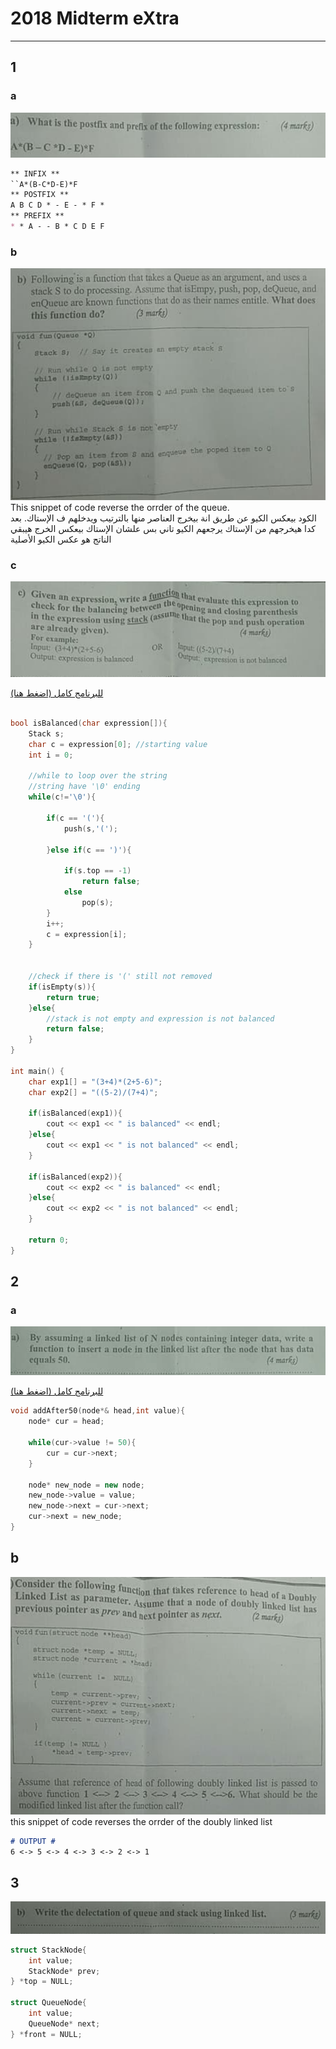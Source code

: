 # 2018 Midterm eXtra
---

##  1
### a
![a](1-a.png)
```markdown
** INFIX **
``A*(B-C*D-E)*F
** POSTFIX **
A B C D * - E - * F *
** PREFIX **
* * A - - B * C D E F
```

### b
![a](1-b.png)
This snippet of code reverse the orrder of the queue.    
الكود بيعكس الكيو عن طريق انة بيخرج العناصر منها بالترتيب ويدخلهم ف الإستاك. بعد كدا هيخرجهم من الإستاك يرجعهم الكيو تاني بس علشان الإستاك بيعكس الخرج هيبقي الناتج هو عكس الكيو الأصلية

### c
![a](1-c.png)

[للبرنامج كامل (اضغط هنا)](/isBalanced.cpp) 

```cpp

bool isBalanced(char expression[]){
    Stack s;
    char c = expression[0]; //starting value
    int i = 0;
    
    //while to loop over the string
    //string have '\0' ending
    while(c!='\0'){
        
        if(c == '('){
            push(s,'(');
        
        }else if(c == ')'){
            
            if(s.top == -1)
                return false;
            else
                pop(s);
        }
        i++;
        c = expression[i];
    }
    
    
    //check if there is '(' still not removed
    if(isEmpty(s)){
        return true;
    }else{
        //stack is not empty and expression is not balanced
        return false;
    }
}

int main() {
    char exp1[] = "(3+4)*(2+5-6)";
    char exp2[] = "((5-2)/(7+4)";
    
    if(isBalanced(exp1)){
        cout << exp1 << " is balanced" << endl;
    }else{
        cout << exp1 << " is not balanced" << endl;
    }
    
    if(isBalanced(exp2)){
        cout << exp2 << " is balanced" << endl;
    }else{
        cout << exp2 << " is not balanced" << endl;
    }

    return 0;
}
```

## 2

### a
![a](2-a.png)


[للبرنامج كامل (اضغط هنا)](./addAfter50.cpp) 

```cpp
void addAfter50(node*& head,int value){
    node* cur = head;
    
    while(cur->value != 50){
        cur = cur->next;
    }
    
    node* new_node = new node;
    new_node->value = value;
    new_node->next = cur->next;
    cur->next = new_node;
}
```

## b
![a](2-b.png)
this snippet of code reverses the orrder of the doubly linked list

```markdown
# OUTPUT #
6 <-> 5 <-> 4 <-> 3 <-> 2 <-> 1
```

## 3
![a](3-a.png)
```cpp
struct StackNode{
    int value;
    StackNode* prev;
} *top = NULL;

struct QueueNode{
    int value;
    QueueNode* next;
} *front = NULL;
``` 